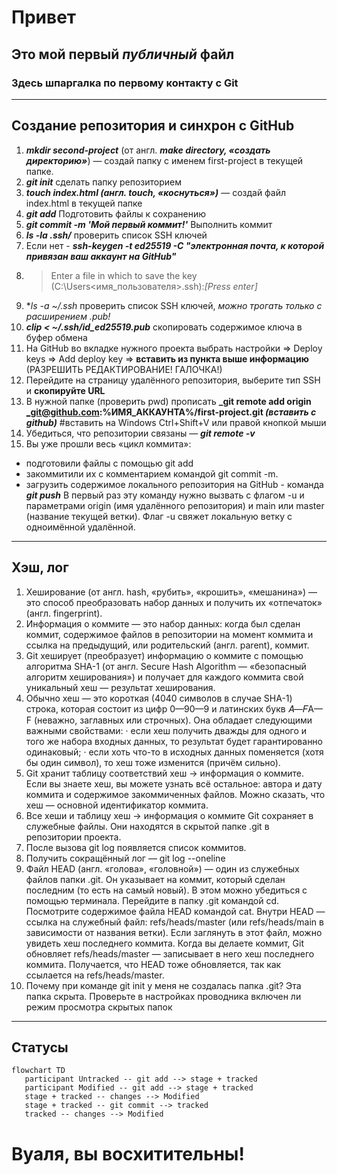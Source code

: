 # Привет 
## Это мой первый _публичный_ файл 
### Здесь шпаргалка по первому контакту с Git 

---

## Создание репозитория и синхрон с GitHub


1. **_mkdir second-project_** (от англ. **_make directory, «создать директорию»_**) — создай папку с именем first-project в текущей папке.
2. **_git init_** сделать папку репозиторием
3. **_touch index.html (англ. touch, «коснуться»)_** — создай файл index.html в текущей папке
4. **_git add_** Подготовить файлы к сохранению
5. **_git commit -m 'Мой первый коммит!'_** Выполнить коммит
6. **_ls -la .ssh/_** проверить список SSH ключей
7. Если нет - **_ssh-keygen -t ed25519 -C "электронная почта, к которой привязан ваш аккаунт на GitHub"_**
8. > Enter a file in which to save the key (C:\Users\<имя_пользователя>\.ssh\):*_[Press enter]_*
9. **_ls -a ~/.ssh_* проверить список SSH ключей, _можно трогать только с расширением .pub!_
10. **_clip < ~/.ssh/id_ed25519.pub_**  скопировать содержимое ключа в буфер обмена
11. На GitHub во вкладке нужного проекта выбрать настройки => Deploy keys => Add deploy key => **вставить из пункта выше информацию** (РАЗРЕШИТЬ РЕДАКТИРОВАНИЕ! ГАЛОЧКА!)
12. Перейдите на страницу удалённого репозитория, выберите тип SSH и **скопируйте URL**
13. В нужной папке (проверить pwd) прописать **_git remote add origin _git@github.com:%ИМЯ_АККАУНТА%/first-project.git _(вставить с github)_** #вставить на Windows Ctrl+Shift+V или правой кнопкой мыши
14. Убедиться, что репозитории связаны — **_git remote -v_**
15. Вы уже прошли весь «цикл коммита»: 
* подготовили файлы с помощью git add
* закоммитили их с комментарием командой git commit -m. 
* загрузить содержимое локального репозитория на GitHub - команда **_git push_** 
	В первый раз эту команду нужно вызвать с флагом -u и параметрами origin (имя удалённого репозитория) и main или master (название текущей ветки). 
	Флаг -u свяжет локальную ветку с одноимённой удалённой.

---

## Хэш, лог

1. Хеширование (от англ. hash, «рубить», «крошить», «мешанина») — это способ преобразовать набор данных и получить их «отпечаток» (англ. fingerprint).
2. Информация о коммите — это набор данных: когда был сделан коммит, содержимое файлов в репозитории на момент коммита и ссылка на предыдущий, или родительский (англ. parent), коммит.
3. Git хеширует (преобразует) информацию о коммите с помощью алгоритма SHA-1 (от англ. Secure Hash Algorithm — «безопасный алгоритм хеширования») и получает для каждого коммита свой уникальный хеш — результат хеширования.
4. Обычно хеш — это короткая (4040 символов в случае SHA-1) строка, которая состоит из цифр 0—90—9 и латинских букв 𝐴—𝐹A—F (неважно, заглавных или строчных). Она обладает следующими важными свойствами:
·	если хеш получить дважды для одного и того же набора входных данных, то результат будет гарантированно одинаковый;
·	если хоть что-то в исходных данных поменяется (хотя бы один символ), то хеш тоже изменится (причём сильно).
5. Git хранит таблицу соответствий хеш → информация о коммите. Если вы знаете хеш, вы можете узнать всё остальное: автора и дату коммита и содержимое закоммиченных файлов. Можно сказать, что хеш — основной идентификатор коммита.
6. Все хеши и таблицу хеш → информация о коммите Git сохраняет в служебные файлы. Они находятся в скрытой папке .git в репозитории проекта.
7. После вызова git log появляется список коммитов.
8. Получить сокращённый лог — git log --oneline
9. Файл HEAD (англ. «голова», «головной») — один из служебных файлов папки .git. Он указывает на коммит, который сделан последним (то есть на самый новый).
	В этом можно убедиться с помощью терминала. Перейдите в папку .git командой cd. Посмотрите содержимое файла HEAD командой cat.
	Внутри HEAD — ссылка на служебный файл: refs/heads/master (или refs/heads/main в зависимости от названия ветки). Если заглянуть в этот файл, можно увидеть хеш последнего коммита.
	Когда вы делаете коммит, Git обновляет refs/heads/master — записывает в него хеш последнего коммита. Получается, что HEAD тоже обновляется, так как ссылается на refs/heads/master.
10. Почему при команде git init у меня не создалась папка .git? Эта папка скрыта. Проверьте в настройках проводника включен ли режим просмотра скрытых папок

---

## Статусы

```mermaid
flowchart TD
   participant Untracked -- git add --> stage + tracked
   participant Modified -- git add --> stage + tracked
   stage + tracked -- changes --> Modified
   stage + tracked -- git commit --> tracked
   tracked -- changes --> Modified
```

# Вуаля, вы восхитительны! 


 





